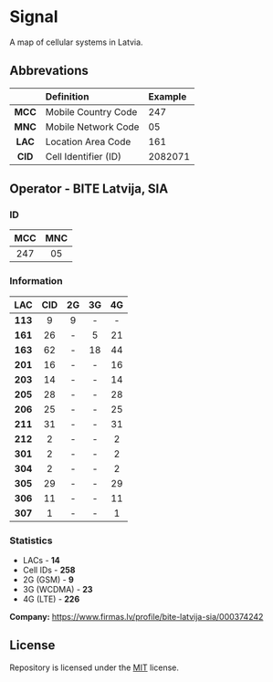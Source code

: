 # Signal

A map of cellular systems in Latvia.

## Abbrevations

|         | Definition           | Example |
|:-------:|:---------------------|:--------|
| __MCC__ | Mobile Country Code  | 247     |
| __MNC__ | Mobile Network Code  | 05      |
| __LAC__ | Location Area Code   | 161     |
| __CID__ | Cell Identifier (ID) | 2082071 |


## Operator - BITE Latvija, SIA 

### ID
| MCC | MNC |
|:---:|:---:|
| 247 | 05  |

### Information
|  LAC  | CID | 2G | 3G | 4G |
|:-----:|:---:|:--:|:--:|:--:|
|__113__|  9  | 9  | -  | -  |
|__161__| 26  | -  |  5 | 21 |
|__163__| 62  | -  | 18 | 44 |
|__201__| 16  | -  | -  | 16 |
|__203__| 14  | -  | -  | 14 |
|__205__| 28  | -  | -  | 28 |
|__206__| 25  | -  | -  | 25 |
|__211__| 31  | -  | -  | 31 |
|__212__|  2  | -  | -  |  2 |
|__301__|  2  | -  | -  |  2 |
|__304__|  2  | -  | -  |  2 |
|__305__| 29  | -  | -  | 29 |
|__306__| 11  | -  | -  | 11 |
|__307__|  1  | -  | -  |  1 |

### Statistics
+ LACs - __14__
+ Cell IDs - __258__
+ 2G (GSM) - __9__
+ 3G (WCDMA) - __23__
+ 4G (LTE) - __226__

__Company:__ https://www.firmas.lv/profile/bite-latvija-sia/000374242

## License
Repository is licensed under the [MIT](LICENSE) license.